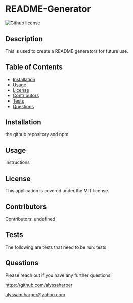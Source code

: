 # README-Generator

  ![Github license](https://img.shields.io/github/license/alyssaharper/README-Generator)

  ## Description
  This is used to create a README generators for future use. 

  ## Table of Contents

- [Installation](#installation)
- [Usage](#usage)
- [License](#license)
- [Contributors](#contributors)
- [Tests](#tests)
- [Questions](#questions)

## Installation
the github repository and npm

## Usage 
instructions

## License
This application is covered under the MIT license.


## Contributors
Contributors: undefined


## Tests
The following are tests that need to be run: tests

## Questions
Please reach out if you have any further questions:

https://github.com/alyssaharper

alyssam.harper@yahoo.com
